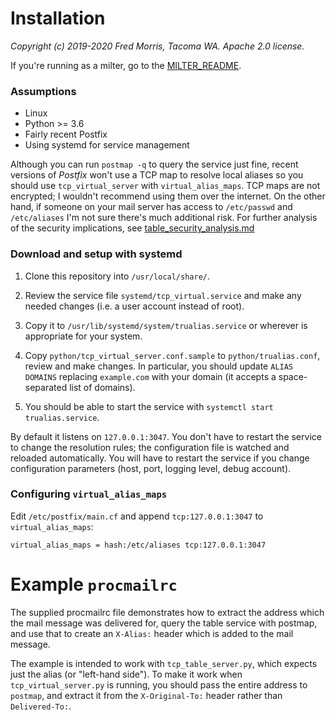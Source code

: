 # Installation

_Copyright (c) 2019-2020 Fred Morris, Tacoma WA. Apache 2.0 license._

If you're running as a milter, go to the [MILTER_README](https://github.com/m3047/trualias/blob/master/install/MILTER_README.md).

### Assumptions

* Linux
* Python >= 3.6
* Fairly recent Postfix
* Using systemd for service management

Although you can run `postmap -q` to query the service just fine, recent versions of _Postfix_ won't use a TCP map
to resolve local aliases so you should use `tcp_virtual_server` with `virtual_alias_maps`. TCP maps are not encrypted; I wouldn't recommend using them over the internet. On the other hand,
if someone on your mail server has access to `/etc/passwd` and `/etc/aliases` I'm not sure there's much additional
risk. For further analysis of the security implications, see [table_security_analysis.md](https://github.com/m3047/trualias/blob/master/install/table_security_analysis.md)

### Download and setup with systemd

1) Clone this repository into `/usr/local/share/`.

2) Review the service file `systemd/tcp_virtual.service` and make any needed changes (i.e. a user account instead of root).

2) Copy it to `/usr/lib/systemd/system/trualias.service` or wherever is appropriate for your system.

4) Copy `python/tcp_virtual_server.conf.sample` to `python/trualias.conf`, review and make changes. In particular, you should update `ALIAS DOMAINS` replacing `example.com` with your domain (it accepts a space-separated list of domains).

5) You should be able to start the service with `systemctl start trualias.service`.

By default it listens on `127.0.0.1:3047`. You don't have to restart the service to change the resolution rules; the
configuration file is watched and reloaded automatically. You will have to restart the service if you change configuration
parameters (host, port, logging level, debug account).

### Configuring `virtual_alias_maps`

Edit `/etc/postfix/main.cf` and append `tcp:127.0.0.1:3047` to `virtual_alias_maps`:

```
virtual_alias_maps = hash:/etc/aliases tcp:127.0.0.1:3047
```

# Example `procmailrc`

The supplied procmailrc file demonstrates how to extract the address which the mail message was delivered for,
query the table service with postmap, and use that to create an `X-Alias:` header which is added to the mail message.

The example is intended to work with `tcp_table_server.py`, which expects just the alias (or "left-hand side"). To make it work when `tcp_virtual_server.py` is running, you should pass the entire address to `postmap`, and extract it from the `X-Original-To:` header rather than `Delivered-To:`.
